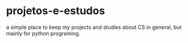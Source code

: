 # projetos-e-estudos
a simple place to keep my projects and studies about CS in general, but mainly for python programing.
